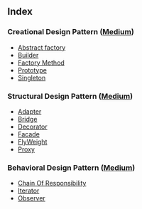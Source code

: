 
## Index
### Creational Design Pattern (<a href="https://medium.com/@abusaeed2433/list/creational-design-pattern-110887f3fd6c">Medium</a>)
- <a href="https://github.com/abusaeed2433/DesignPattern/tree/master/creational/abstract_factory">Abstract factory</a>
- <a href="https://github.com/abusaeed2433/DesignPattern/tree/master/creational/builder">Builder</a>
- <a href="https://github.com/abusaeed2433/DesignPattern/tree/master/creational/factory_method">Factory Method</a>
- <a href="https://github.com/abusaeed2433/DesignPattern/tree/master/creational/prototype">Prototype</a>
- <a href="https://github.com/abusaeed2433/DesignPattern/tree/master/creational/singleton">Singleton</a>

### Structural Design Pattern (<a href="https://medium.com/@abusaeed2433/list/structural-design-pattern-6904cce30e3a">Medium</a>)
- <a href="https://github.com/abusaeed2433/DesignPattern/tree/master/structural/adapter">Adapter</a>
- <a href="https://github.com/abusaeed2433/DesignPattern/tree/master/structural/bridge">Bridge</a>
- <a href="https://github.com/abusaeed2433/DesignPattern/tree/master/structural/decorator">Decorator</a>
- <a href="https://github.com/abusaeed2433/DesignPattern/tree/master/structural/facade">Facade</a>
- <a href="https://github.com/abusaeed2433/DesignPattern/tree/master/structural/flyweight">FlyWeight</a>
- <a href="https://github.com/abusaeed2433/DesignPattern/tree/master/structural/proxy">Proxy</a>


### Behavioral Design Pattern (<a href="https://medium.com/@abusaeed2433/list/behavioural-design-pattern-8c7a602a70af">Medium</a>)
- <a href="https://github.com/abusaeed2433/DesignPattern/tree/master/behavioral/cor">Chain Of Responsibility</a>
- <a href="https://github.com/abusaeed2433/DesignPattern/tree/master/behavioral/iterator">Iterator</a>
- <a href="https://github.com/abusaeed2433/DesignPattern/tree/master/behavioral/obserever">Observer</a>
